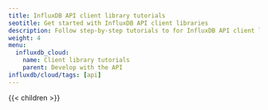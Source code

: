 ```yaml
---
title: InfluxDB API client library tutorials
seotitle: Get started with InfluxDB API client libraries
description: Follow step-by-step tutorials to for InfluxDB API client libraries in your favorite framework or language.
weight: 4
menu:
  influxdb_cloud:
    name: Client library tutorials
    parent: Develop with the API
influxdb/cloud/tags: [api]
---
```


{{< children >}}

